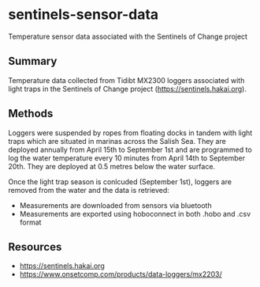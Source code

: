 # sentinels-sensor-data
Temperature sensor data associated with the Sentinels of Change project
## Summary
Temperature data collected from Tidibt MX2300 loggers associated with light traps in the Sentinels of Change project (https://sentinels.hakai.org). 
## Methods
Loggers were suspended by ropes from floating docks in tandem with light traps which are situated in marinas across the Salish Sea. They are deployed annually from April 15th to September 1st and are programmed to log the water temperature every 10 minutes from April 14th to September 20th. They are deployed at 0.5 metres below the water surface. 

Once the light trap season is conlcuded (September 1st), loggers are removed from the water and the data is retrieved:
- Measurements are downloaded from sensors via bluetooth
- Measurements are exported using hoboconnect in both .hobo and .csv format

## Resources

- https://sentinels.hakai.org
- https://www.onsetcomp.com/products/data-loggers/mx2203/

